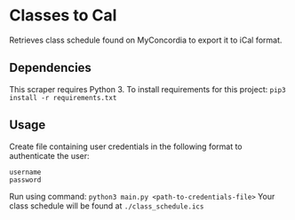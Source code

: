 # Classes to Cal
Retrieves class schedule found on MyConcordia to export it to iCal format.

## Dependencies
This scraper requires Python 3.
To install requirements for this project: `pip3 install -r requirements.txt`

## Usage
Create file containing user credentials in the following format to authenticate the user:
```
username
password
```
Run using command: `python3 main.py <path-to-credentials-file>`
Your class schedule will be found at `./class_schedule.ics`
